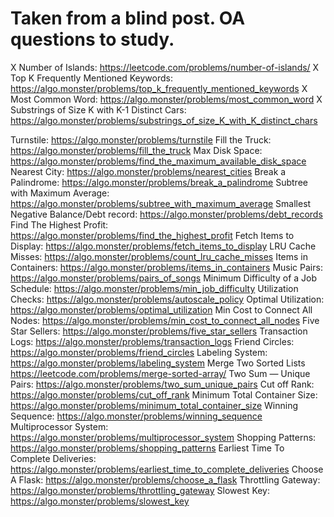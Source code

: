 # Taken from a blind post. OA questions to study.

X Number of Islands: https://leetcode.com/problems/number-of-islands/
X Top K Frequently Mentioned Keywords: https://algo.monster/problems/top_k_frequently_mentioned_keywords
X Most Common Word: https://algo.monster/problems/most_common_word
X Substrings of Size K with K-1 Distinct Cars: https://algo.monster/problems/substrings_of_size_K_with_K_distinct_chars

Turnstile: https://algo.monster/problems/turnstile
Fill the Truck: https://algo.monster/problems/fill_the_truck
Max Disk Space: https://algo.monster/problems/find_the_maximum_available_disk_space
Nearest City: https://algo.monster/problems/nearest_cities
Break a Palindrome: https://algo.monster/problems/break_a_palindrome
Subtree with Maximum Average: https://algo.monster/problems/subtree_with_maximum_average
Smallest Negative Balance/Debt record: https://algo.monster/problems/debt_records
Find The Highest Profit: https://algo.monster/problems/find_the_highest_profit
Fetch Items to Display: https://algo.monster/problems/fetch_items_to_display
LRU Cache Misses: https://algo.monster/problems/count_lru_cache_misses
Items in Containers: https://algo.monster/problems/items_in_containers
Music Pairs: https://algo.monster/problems/pairs_of_songs
Minimum Difficulty of a Job Schedule: https://algo.monster/problems/min_job_difficulty
Utilization Checks: https://algo.monster/problems/autoscale_policy
Optimal Utilization: https://algo.monster/problems/optimal_utilization
Min Cost to Connect All Nodes: https://algo.monster/problems/min_cost_to_connect_all_nodes
Five Star Sellers: https://algo.monster/problems/five_star_sellers
Transaction Logs: https://algo.monster/problems/transaction_logs
Friend Circles: https://algo.monster/problems/friend_circles
Labeling System: https://algo.monster/problems/labeling_system
Merge Two Sorted Lists https://leetcode.com/problems/merge-sorted-array/
Two Sum — Unique Pairs: https://algo.monster/problems/two_sum_unique_pairs
Cut off Rank: https://algo.monster/problems/cut_off_rank
Minimum Total Container Size: https://algo.monster/problems/minimum_total_container_size
Winning Sequence: https://algo.monster/problems/winning_sequence
Multiprocessor System: https://algo.monster/problems/multiprocessor_system
Shopping Patterns: https://algo.monster/problems/shopping_patterns
Earliest Time To Complete Deliveries: https://algo.monster/problems/earliest_time_to_complete_deliveries
Choose A Flask: https://algo.monster/problems/choose_a_flask
Throttling Gateway: https://algo.monster/problems/throttling_gateway
Slowest Key: https://algo.monster/problems/slowest_key